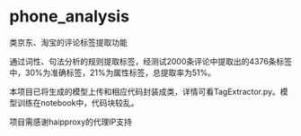 # phone_analysis
类京东、淘宝的评论标签提取功能

通过词性、句法分析的规则提取标签，经测试2000条评论中提取出的4376条标签中，30%为准确标签，21%为属性标签，总提取率为51%。

本项目已将生成的模型上传和相应代码封装成类，详情可看TagExtractor.py。模型训练在notebook中，代码块较乱。

项目需感谢haipproxy的代理IP支持
